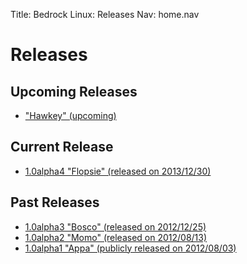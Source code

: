 Title: Bedrock Linux: Releases
Nav:   home.nav

Releases
========

Upcoming Releases
-----------------

- ["Hawkey" (upcoming)](1.0beta1/)

Current Release
---------------

- [1.0alpha4 "Flopsie" (released on 2013/12/30)](1.0alpha4/)

Past Releases
-------------

- [1.0alpha3 "Bosco" (released on 2012/12/25)](1.0alpha3/)
- [1.0alpha2 "Momo" (released on 2012/08/13)](1.0alpha2/)
- [1.0alpha1 "Appa" (publicly released on 2012/08/03)](1.0alpha1/)
